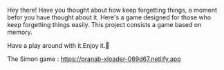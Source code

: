 Hey there! Have you thought about how keep forgetting things, a moment befor you have thought about it.
Here's a game designed for those who keep forgetting things easily.
This project consists a game based on memory.

Have a play around with it.Enjoy it.📱

The Simon game :
https://pranab-xloader-069d67.netlify.app